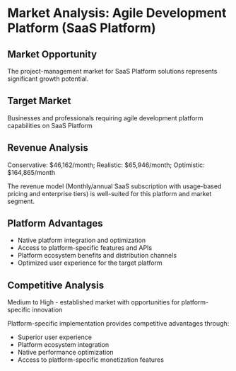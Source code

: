 # Market Analysis: Agile Development Platform (SaaS Platform)

## Market Opportunity
The project-management market for SaaS Platform solutions represents significant growth potential.

## Target Market
Businesses and professionals requiring agile development platform capabilities on SaaS Platform

## Revenue Analysis
Conservative: $46,162/month; Realistic: $65,946/month; Optimistic: $164,865/month

The revenue model (Monthly/annual SaaS subscription with usage-based pricing and enterprise tiers) is well-suited for this platform and market segment.

## Platform Advantages
- Native platform integration and optimization
- Access to platform-specific features and APIs
- Platform ecosystem benefits and distribution channels
- Optimized user experience for the target platform

## Competitive Analysis
Medium to High - established market with opportunities for platform-specific innovation

Platform-specific implementation provides competitive advantages through:
- Superior user experience
- Platform ecosystem integration
- Native performance optimization
- Access to platform-specific monetization features
